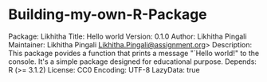 # Building-my-own-R-Package
Package: Likhitha
Title: Hello world
Version: 0.1.0
Author: Likhitha Pingali
Maintainer: Likhitha Pingali Likhitha.Pingali@assignment.org>
Description: This package povides a function that prints a message "`Hello world!" to the console. It's a simple package designed for educational purpose.
Depends: R (>= 3.1.2)
License: CC0
Encoding: UTF-8
LazyData: true
